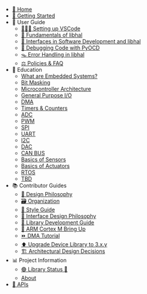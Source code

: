 - [🏡 Home](index.md)
- [🚀 Getting Started](getting_started.md)
- 📖 User Guide
  - [🧑🏿‍💻 Setting up VSCode](user_guide/setup_vscode.md)
  - [🧱 Fundamentals of libhal](user_guide/fundamentals.md)
  - [🔗 Interfaces in Software Development and libhal](user_guide/interfaces.md)
  - [🎯 Debugging Code with PyOCD](user_guide/debugging.md)
  - [🪤 Error Handling in libhal](user_guide/error_handling.md)
  - [⚖️ Policies & FAQ](user_guide/policy.md)
- 🏫 Education
  - [What are Embedded Systems?](education/embedded_systems.md)
  - [Bit Masking](education/bitmasking.md)
  - [Microcontroller Architecture](education/architecture.md)
  - [General Purpose I/O](education/gpio.md)
  - [DMA](education/dma.md)
  - [Timers & Counters](education/timers_and_counters.md)
  - [ADC](education/adc.md)
  - [PWM](education/pwm.md)
  - [SPI](education/spi.md)
  - [UART](education/uart.md)
  - [I2C](education/i2c.md)
  - [DAC](education/dac.md)
  - [CAN BUS](education/canbus.md)
  - [Basics of Sensors](education/sensors.md)
  - [Basics of Actuators](education/actuators.md)
  - [RTOS](education/rtos.md)
  - [TBD](education/tbd.md)
- 📚 Contributor Guides
  - [📜 Design Philosophy](contributor_guide/philosophy.md)
  - [🗃️ Organization](contributor_guide/organization.md)
  - [🎨 Style Guide](contributor_guide/style.md)
  - [🔗 Interface Design Philosophy](contributor_guide/interface_design.md)
  - [🔹 Library Development Guide](contributor_guide/library_guides.md)
  - [🧠 ARM Cortex M Bring Up](contributor_guide/arm_cortex_m_bringup.md)
  - [⏩ DMA Tutorial](contributor_guide/dma_tutorial.md)
  - [⬆️ Upgrade Device Library to 3.x.y](contributor_guide/upgrade_to_libhal_3_device_library.md)
  - [🏗️ Architectural Design Decisions](contributor_guide/architecture.md)
- 📊 Project Information
  - [🟢 Library Status 🔴](project_information/status.md)
  - [About](project_information/about.md)
- [🧩 APIs](api/index.html)